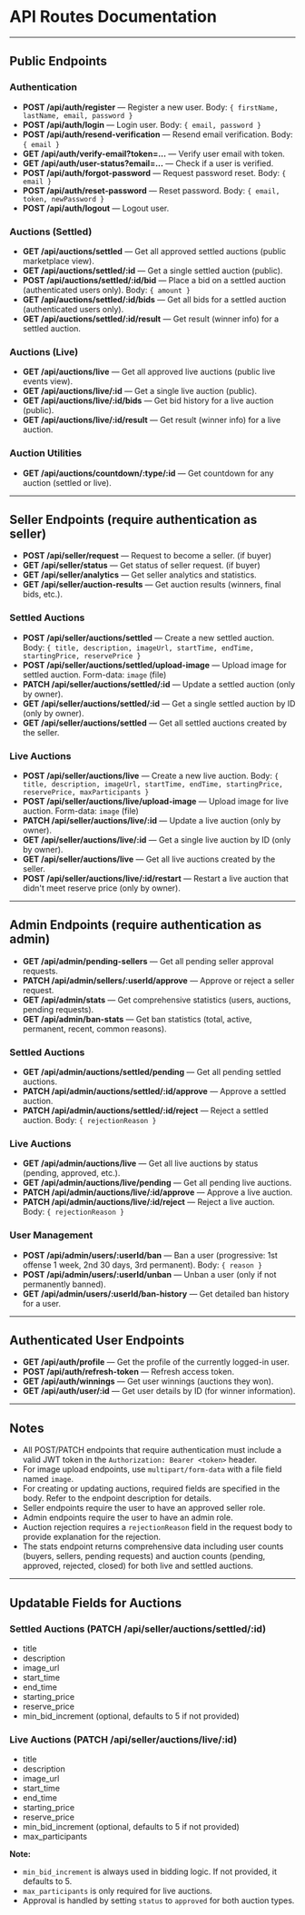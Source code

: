 # API Routes Documentation

---

## Public Endpoints

### Authentication
- **POST /api/auth/register** — Register a new user. Body: `{ firstName, lastName, email, password }`
- **POST /api/auth/login** — Login user. Body: `{ email, password }`
- **POST /api/auth/resend-verification** — Resend email verification. Body: `{ email }`
- **GET /api/auth/verify-email?token=...** — Verify user email with token.
- **GET /api/auth/user-status?email=...** — Check if a user is verified.
- **POST /api/auth/forgot-password** — Request password reset. Body: `{ email }`
- **POST /api/auth/reset-password** — Reset password. Body: `{ email, token, newPassword }`
- **POST /api/auth/logout** — Logout user.

### Auctions (Settled)
- **GET /api/auctions/settled** — Get all approved settled auctions (public marketplace view).
- **GET /api/auctions/settled/:id** — Get a single settled auction (public).
- **POST /api/auctions/settled/:id/bid** — Place a bid on a settled auction (authenticated users only). Body: `{ amount }`
- **GET /api/auctions/settled/:id/bids** — Get all bids for a settled auction (authenticated users only).
- **GET /api/auctions/settled/:id/result** — Get result (winner info) for a settled auction.

### Auctions (Live)
- **GET /api/auctions/live** — Get all approved live auctions (public live events view).
- **GET /api/auctions/live/:id** — Get a single live auction (public).
- **GET /api/auctions/live/:id/bids** — Get bid history for a live auction (public).
- **GET /api/auctions/live/:id/result** — Get result (winner info) for a live auction.

### Auction Utilities
- **GET /api/auctions/countdown/:type/:id** — Get countdown for any auction (settled or live).

---

## Seller Endpoints (require authentication as seller)

- **POST /api/seller/request** — Request to become a seller. (if buyer)
- **GET /api/seller/status** — Get status of seller request. (if buyer)
- **GET /api/seller/analytics** — Get seller analytics and statistics.
- **GET /api/seller/auction-results** — Get auction results (winners, final bids, etc.).

### Settled Auctions
- **POST /api/seller/auctions/settled** — Create a new settled auction. Body: `{ title, description, imageUrl, startTime, endTime, startingPrice, reservePrice }`
- **POST /api/seller/auctions/settled/upload-image** — Upload image for settled auction. Form-data: `image` (file)
- **PATCH /api/seller/auctions/settled/:id** — Update a settled auction (only by owner).
- **GET /api/seller/auctions/settled/:id** — Get a single settled auction by ID (only by owner).
- **GET /api/seller/auctions/settled** — Get all settled auctions created by the seller.

### Live Auctions
- **POST /api/seller/auctions/live** — Create a new live auction. Body: `{ title, description, imageUrl, startTime, endTime, startingPrice, reservePrice, maxParticipants }`
- **POST /api/seller/auctions/live/upload-image** — Upload image for live auction. Form-data: `image` (file)
- **PATCH /api/seller/auctions/live/:id** — Update a live auction (only by owner).
- **GET /api/seller/auctions/live/:id** — Get a single live auction by ID (only by owner).
- **GET /api/seller/auctions/live** — Get all live auctions created by the seller.
- **POST /api/seller/auctions/live/:id/restart** — Restart a live auction that didn't meet reserve price (only by owner).

---

## Admin Endpoints (require authentication as admin)

- **GET /api/admin/pending-sellers** — Get all pending seller approval requests.
- **PATCH /api/admin/sellers/:userId/approve** — Approve or reject a seller request.
- **GET /api/admin/stats** — Get comprehensive statistics (users, auctions, pending requests).
- **GET /api/admin/ban-stats** — Get ban statistics (total, active, permanent, recent, common reasons).

### Settled Auctions
- **GET /api/admin/auctions/settled/pending** — Get all pending settled auctions.
- **PATCH /api/admin/auctions/settled/:id/approve** — Approve a settled auction.
- **PATCH /api/admin/auctions/settled/:id/reject** — Reject a settled auction. Body: `{ rejectionReason }`

### Live Auctions
- **GET /api/admin/auctions/live** — Get all live auctions by status (pending, approved, etc.).
- **GET /api/admin/auctions/live/pending** — Get all pending live auctions.
- **PATCH /api/admin/auctions/live/:id/approve** — Approve a live auction.
- **PATCH /api/admin/auctions/live/:id/reject** — Reject a live auction. Body: `{ rejectionReason }`

### User Management
- **POST /api/admin/users/:userId/ban** — Ban a user (progressive: 1st offense 1 week, 2nd 30 days, 3rd permanent). Body: `{ reason }`
- **POST /api/admin/users/:userId/unban** — Unban a user (only if not permanently banned).
- **GET /api/admin/users/:userId/ban-history** — Get detailed ban history for a user.

---

## Authenticated User Endpoints

- **GET /api/auth/profile** — Get the profile of the currently logged-in user.
- **POST /api/auth/refresh-token** — Refresh access token.
- **GET /api/auth/winnings** — Get user winnings (auctions they won).
- **GET /api/auth/user/:id** — Get user details by ID (for winner information).

---

## Notes
- All POST/PATCH endpoints that require authentication must include a valid JWT token in the `Authorization: Bearer <token>` header.
- For image upload endpoints, use `multipart/form-data` with a file field named `image`.
- For creating or updating auctions, required fields are specified in the body. Refer to the endpoint description for details.
- Seller endpoints require the user to have an approved seller role.
- Admin endpoints require the user to have an admin role.
- Auction rejection requires a `rejectionReason` field in the request body to provide explanation for the rejection.
- The stats endpoint returns comprehensive data including user counts (buyers, sellers, pending requests) and auction counts (pending, approved, rejected, closed) for both live and settled auctions.

---

## Updatable Fields for Auctions

### Settled Auctions (PATCH /api/seller/auctions/settled/:id)
- title
- description
- image_url
- start_time
- end_time
- starting_price
- reserve_price
- min_bid_increment (optional, defaults to 5 if not provided)

### Live Auctions (PATCH /api/seller/auctions/live/:id)
- title
- description
- image_url
- start_time
- end_time
- starting_price
- reserve_price
- min_bid_increment (optional, defaults to 5 if not provided)
- max_participants

**Note:**
- `min_bid_increment` is always used in bidding logic. If not provided, it defaults to 5.
- `max_participants` is only required for live auctions.
- Approval is handled by setting `status` to `approved` for both auction types.

